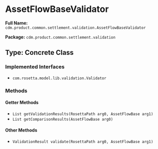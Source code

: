 # AssetFlowBaseValidator

**Full Name:** `cdm.product.common.settlement.validation.AssetFlowBaseValidator`

**Package:** `cdm.product.common.settlement.validation`

## Type: Concrete Class

### Implemented Interfaces

- `com.rosetta.model.lib.validation.Validator`

### Methods

#### Getter Methods

- `List getValidationResults(RosettaPath arg0, AssetFlowBase arg1)`
- `List getComparisonResults(AssetFlowBase arg0)`

#### Other Methods

- `ValidationResult validate(RosettaPath arg0, AssetFlowBase arg1)`

